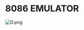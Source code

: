 # 8086 EMULATOR

![D.png](https://github.com/Tan12d/8086-Programming/assets/100254217/c5654104-b879-4c50-8a70-354d38b8f573)
